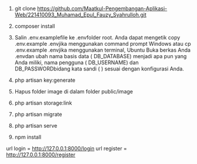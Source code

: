 1. git clone https://github.com/Maatkul-Pengembangan-Aplikasi-Web/221410093_Muhamad_Epul_Fauzy_Syahrulloh.git

2. composer install
3. Salin .env.examplefile ke .envfolder root. Anda dapat mengetik copy .env.example .envjika menggunakan command prompt Windows atau cp .env.example .envjika menggunakan terminal, Ubuntu
Buka berkas Anda .envdan ubah nama basis data ( DB_DATABASE) menjadi apa pun yang Anda miliki, nama pengguna ( DB_USERNAME) dan DB_PASSWORDbidang kata sandi ( ) sesuai dengan konfigurasi Anda.
4. php artisan key:generate
5. Hapus folder image di dalam folder public/image
6. php artisan storage:link
7. php artisan migrate
8. php artisan serve
9. npm install 

url login = http://127.0.0.1:8000/login
url register = http://127.0.0.1:8000/register
